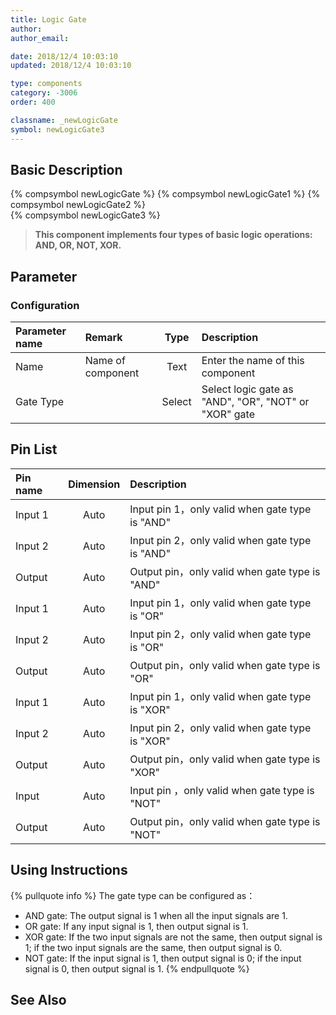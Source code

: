 ```yaml
---
title: Logic Gate
author:
author_email:

date: 2018/12/4 10:03:10
updated: 2018/12/4 10:03:10

type: components
category: -3006
order: 400

classname: _newLogicGate
symbol: newLogicGate3
---
```


## Basic Description

{% compsymbol newLogicGate %}
{% compsymbol newLogicGate1 %}
{% compsymbol newLogicGate2 %}  
{% compsymbol newLogicGate3 %}

> **This component implements four types of basic logic operations: AND, OR, NOT, XOR.**

## Parameter

### Configuration

| Parameter name | Remark            |  Type  | Description                                           |
| :------------- | :---------------- | :----: | :---------------------------------------------------- |
| Name           | Name of component |  Text  | Enter the name of this component                      |
| Gate Type      |                   | Select | Select logic gate as "AND", "OR", "NOT" or "XOR" gate |

## Pin List

| Pin name | Dimension | Description                                     |
| :------- | :-------: | :---------------------------------------------- |
| Input 1  |   Auto    | Input pin 1，only valid when gate type is "AND" |
| Input 2  |   Auto    | Input pin 2，only valid when gate type is "AND" |
| Output   |   Auto    | Output pin，only valid when gate type is "AND"  |
| Input 1  |   Auto    | Input pin 1，only valid when gate type is "OR"  |
| Input 2  |   Auto    | Input pin 2，only valid when gate type is "OR"  |
| Output   |   Auto    | Output pin，only valid when gate type is "OR"   |
| Input 1  |   Auto    | Input pin 1，only valid when gate type is "XOR" |
| Input 2  |   Auto    | Input pin 2，only valid when gate type is "XOR" |
| Output   |   Auto    | Output pin，only valid when gate type is "XOR"  |
| Input    |   Auto    | Input pin ，only valid when gate type is "NOT"  |
| Output   |   Auto    | Output pin，only valid when gate type is "NOT"  |

## Using Instructions

{% pullquote info %}
The gate type can be configured as：

- AND gate: The output signal is 1 when all the input signals are 1.
- OR gate: If any input signal is 1, then output signal is 1.
- XOR gate: If the two input signals are not the same, then output signal is 1; if the two input signals are the same, then output signal is 0.
- NOT gate: If the input signal is 1, then output signal is 0; if the input signal is 0, then output signal is 1.
  {% endpullquote %}

## See Also
